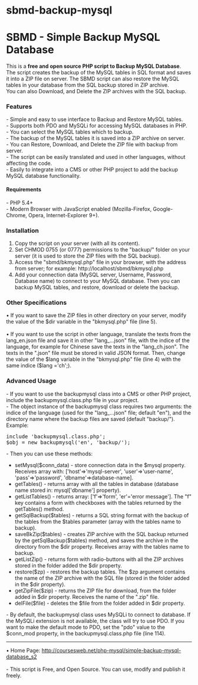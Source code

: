 # sbmd-backup-mysql
<h1>SBMD - Simple Backup MySQL Database</h1>
This is a <strong>free and open source PHP script to Backup MySQL Database</strong>. The script creates the backup of the MySQL tables in SQL format and saves it into a ZIP file on server. The SBMD script can also restore the MySQL tables in your database from the SQL backup stored in ZIP archive.<br>
You can also Download, and Delete the ZIP archives with the SQL backup.
<h3>Features</h3>
- Simple and easy to use interface to Backup and Restore MySQL tables.<br>
- Supports both PDO and MySQLi for accessing MySQL databases in PHP.<br>
- You can select the MySQL tables which to backup.<br>
- The backup of the MySQL tables it is saved into a ZIP archive on server.<br>
- You can Restore, Download, and Delete the ZIP file with backup from server.<br>
- The script can be easily translated and used in other languages, without affecting the code.<br>
- Easily to integrate into a CMS or other PHP project to add the backup MySQL database functionality.
<h4>Requirements</h4>
- PHP 5.4+<br>
- Modern Browser with JavaScript enabled (Mozilla-Firefox, Google-Chrome, Opera, Internet-Explorer 9+).
<h3>Installation</h3>
<ol>
 <li>Copy the script on your server (with all its content).</li>
 <li>Set CHMOD 0755 (or 0777) permissions to the "<span class="sb">backup/</span>" folder on your server (it is used to store the ZIP files with the SQL backup).</li>
 <li>Access the "<span class="sb">sbmd/bkmysql.php</span>" file in your browser, with the address from server; for example: <span class="sbi">http://localhost/sbmd/bkmysql.php</span></li>
 <li>Add your connection data (MySQL server, Username, Password, Database name) to connect to your MySQL database. Then you can backup MySQL tables, and restore, download or delete the backup.</li>
</ol>
<h3>Other Specifications</h3>
&bull; If you want to save the ZIP files in other directory on your server, modify the value of the <span class="sb">$dir</span> variable in the "bkmysql.php" file (line 5).<br><br>
&bull; If you want to use the script in other language, translate the texts from the <span class="sb">lang_en.json</span> file and save it in other "lang_...json" file, with the indice of the language, for example for Chinese save the texts in the "lang_ch.json". The texts in the ".json" file must be stored in valid JSON format. Then, change the value of the <span class="sb">$lang</span> variable in the "bkmysql.php" file (line 4) with the same indice (<span class="sbi">$lang ='ch';</span>).
<h3>Advanced Usage</h3>
- If you want to use the <span class="sb">backupmysql</span> class into a CMS or other PHP project, include the <span class="sb">backupmysql.class.php</span> file in your project.<br>
- The object instance of the backupmysql class requires two arguments: the indice of the language (used for the "lang_...json" file; default "en"), and the directory name where the backup files are saved (default "backup/").<br>
Example:<br>
<pre>
include 'backupmysql.class.php';
$obj = new backupmysql('en', 'backup/');
</pre>
-  Then you can use these methods:
<ul>
 <li><span class="sb">setMysql($conn_data)</span> - store connection data in the <span class="sb">$mysql</span> property. Receives array with: <span class="sbi">['host'=>'mysql-server', 'user'=>'user-name', 'pass'=>'password', 'dbname'=>database-name]</span>.</li>
 <li><span class="sb">getTables()</span> - returns array with all the tables in database (database name stored in: <span class="sbi">mysql['dbname']</span> property).</li>
 <li><span class="sb">getListTables()</span> - returns array: <span class="sb">['f'=>'form', 'er'='error message']</span>. The "f" key contains a form with checkboxes with the tables returned by the <span class="sbi">getTables()</span> method.</li>
 <li><span class="sb">getSqlBackup($tables)</span> - returns a SQL string format with the backup of the tables from the <span class="sbi">$tables</span> parameter (array with the tables name to backup).</li>
 <li><span class="sb">saveBkZip($tables)</span> - creates ZIP archive with the SQL backup returned by the <span class="sbi">getSqlBackup($tables)</span> method, and saves the archive in the directory from the <span class="sbi">$dir</span> property. Receives array with the tables name to backup.</li>
 <li><span class="sb">getListZip()</span> - returns form with radio-buttons with all the ZIP archives stored in the folder added the <span class="sbi">$dir</span> property.</li>
 <li><span class="sb">restore($zp)</span> - restores the backup tables. The <span class="sbi">$zp</span> argument contains the name of the ZIP archive with the SQL file (stored in the folder added in the <span class="sbi">$dir</span> property).</li>
 <li><span class="sb">getZipFile($zip)</span> - returns the ZIP file for download, from the folder added in <span class="sbi">$dir</span> property. Receives the name of the ".zip" file.</li>
 <li><span class="sb">delFile($file)</span> - deletes the <span class="sbi">$file</span> from the folder added in <span class="sbi">$dir</span> property.</li>
</ul>
- By default, the backupmysql class uses MySQLi to connect to database. If the MySQLi extension is not available, the class will try to use PDO. If you want to make the default mode to PDO, set the <span class="sb">"pdo"</span> value to the <span class="sb">$conn_mod</span> property, in the <span class="sbi">backupmysql.class.php</span> file (line 114).
<br><hr>
 &bull; Home Page: <a href="http://coursesweb.net/php-mysql/simple-backup-mysql-database_s2" title="SBMD - Simple Backup MySQL Database">http://coursesweb.net/php-mysql/simple-backup-mysql-database_s2</a><br><br>
 - <span class="sbi">This script is Free, and Open Source. You can use, modify and publish it freely.<br>
